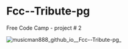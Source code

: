 # Fcc--Tribute-pg
Free Code Camp - project # 2

![musicman888_github_io__Fcc--Tribute-pg_](https://github.com/user-attachments/assets/dcb0ff09-a495-46b1-b2c6-428545190a87)

